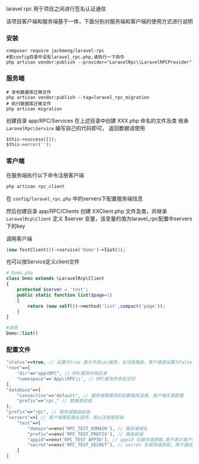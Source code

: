 laravel rpc 用于项目之间进行签名认证通信

该项目客户端和服务端基于一体，下面分别对服务端和客户端的使用方式进行说明

### 安装
```shell
composer require jackmeng/laravel-rpc
#若config目录中没有laravel_rpc.php,请执行一下命令
php artisan vendor:publish --provider="LaravelRpc\\LaravelRPCProvider"
```


### 服务端
```shell
# 发布数据库迁移文件
php artisan vendor:publish --tag=laravel_rpc_migration
# 执行数据库迁移文件
php artisan migration
```
创建目录 app/RPC/Services
在上述目录中创建 XXX.php 命名的文件及类
继承 `LaravelRpc\Service`
编写自己的代码即可，
返回数据请使用
```php
$this->success([]);
$this->error('');
```

### 客户端
在服务端执行以下命令注册客户端

```php
php artisan rpc_client
```

在 `config/laravel_rpc.php` 中的servers下配置服务端信息

然后创建目录 app/RPC/Clients
创建 XXClient.php 文件及类，并继承`LaravelRcp\Client`
定义 $server 变量，该变量的值为laravel_rpc配置中servers下的key

调用客户端
```php
(new TestClient())->service('Demo')->list(1);
```
也可以按Service定义client文件
```php
# Demo.php
class Demo extends \LaravelRcp\Client
{
    protected $server = 'test';
    public static function list($page=1)
    {
        return (new self())->method('list',compact('page'));
    } 
}

#调用
Demo::list()
```

### 配置文件
```php
"status"=>true, // 设置为true 表示开启rpc服务，会注册路由，客户端请设置为false
"root"=>[
    "dir"=>"app\RPC", // RPC服务的根目录
    "namespace"=>'App\\RPC\\', // RPC服务的命名空间
],
"database"=>[
    "connection"=>"default", // 服务端需要用到的数据库连接，客户端无需配置
    "prefix"=>"rpc_" // 数据表前缀
],
"prefix"=>"rpc", // 服务端路由前缀
"servers"=>[ // 客户端需配置此选项，用以注册服务端
    "test"=>[
        "domain"=>env('RPC_TEST_DOMAIN'), // 服务端域名
        "prefix"=>env('RPC_TEST_PREFIX'), // 路由前缀
        "appid"=>env('RPC_TEST_APPID'), // appid 在服务端获取,用于表示客户端id
        "secret"=>env('RPC_TEST_SECRET'), // secret 在服务端获取，用于通信签名及校验
    ]
]
```
